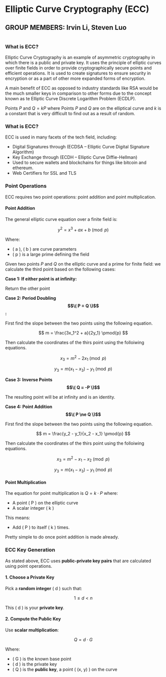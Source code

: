 # **Elliptic Curve Cryptography (ECC)**
## **GROUP MEMBERS:**   Irvin Li, Steven Luo

#

### What is ECC?
Elliptic Curve Cryptography is an example of asymmetric cryptography in which there is a public and private key.
It uses the principle of elliptic curves over finite fields in order to provide cryptographically secure points and efficient operations. It is used to create signatures to ensure security in encryption or as a part of other more expanded forms of encryption. 

A main benefit of ECC as opposed to industry standards like RSA would be the much smaller keys in comparison to other forms due to the concept known as te Elliptic Curve Discrete Logarithm Problem (ECDLP).

Points $P$ and $Q = kP$
where Points $P$ and $Q$ are on the elliptical curve and $k$ is a constant that is very difficult to find out as a result of random.


### What is ECC?
ECC is used in many facets of the tech field, including:
- Digital Signatures through (ECDSA – Elliptic Curve Digital Signature Algorithm)
- Key Exchange through (ECDH – Elliptic Curve Diffie-Hellman)
- Used to secure wallets and blockchains for things like bitcoin and ethereum.
- Web Certifiers for SSL and TLS



### Point Operations
ECC requires two point operations: point addition and point multiplication.
#### Point Addition

The general elliptic curve equation over a finite field is:

$$
y^2 = x^3 + ax + b \pmod{p}
$$

Where:
- \( a \), \( b \) are curve parameters
- \( p \) is a large prime defining the field


Given two points $P$ and $Q$ on the elliptic curve and a prime for finite field: we calculate the third point based on the following cases:

**Case 1: If either point is at infinity:** 

Return the other point 

**Case 2: Period Doubling $$\( P = Q \)$$:**

First find the slope between the two points using the following equation.

$$
m = \frac{3x_1^2 + a}{2y_1} \pmod{p}
$$

Then calculate the coordinates of the thirs point using the folloiwing equations.

$$
x_3 = m^2 - 2x_1 \pmod{p}
$$

$$
y_3 = m(x_1 - x_3) - y_1 \pmod{p}
$$

**Case 3: Inverse Points $$\( Q = -P \)$$**

The resulting point will be at infinity and is an identity.

**Case 4: Point Addition $$\( P \ne Q \)$$**

First find the slope between the two points using the following equation.

$$
m = \frac{y_2 - y_1}{x_2 - x_1} \pmod{p}
$$

Then calculate the coordinates of the thirs point using the folloiwing equations.

$$
x_3 = m^2 - x_1 - x_2 \pmod{p}
$$

$$
y_3 = m(x_1 - x_3) - y_1 \pmod{p}
$$

#### Point Multiplication

The equation for point multiplication is $Q = k \cdot P$ where:
- A point \( P \) on the elliptic curve
- A scalar integer \( k \)


This means:
- Add \( P \) to itself \( k \) times.

Pretty simple to do once point addition is made already.

### ECC Key Generation
As stated above, ECC uses **public-private key pairs** that are calculated using point operations.

#### 1. Choose a Private Key

Pick a **random integer** \( d \) such that:

$$
1 \leq d \lt n
$$

This \( d \) is your **private key**.

#### 2. Compute the Public Key

Use **scalar multiplication**:

$$
Q = d \cdot G
$$

Where:
- \( G \) is the known base point
- \( d \) is the private key
- \( Q \) is the **public key**, a point \( (x, y) \) on the curve


